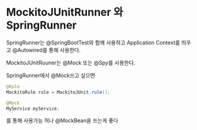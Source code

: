 # MockitoJUnitRunner 와 SpringRunner 



SpringRunner는 @SpringBootTest와 함께 사용하고  Application Context를 띄우고 @Autowired를 통해 사용한다. 

MockitoJUnitRuuner는 @Mock 또는 @Spy를 사용한다. 



SpringRunner에서 @Mock쓰고 싶으면 

```java
@Rule
MockitoRule rule = MockitoJUnit.rule();

@Mock
MyService myService;
```

를 통해 사용가능 허나 @MockBean을 쓰는게 좋다 

